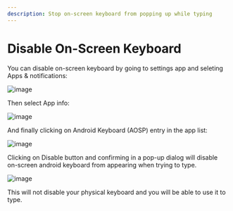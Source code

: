 ```yaml
---
description: Stop on-screen keyboard from popping up while typing
---
```


# Disable On-Screen Keyboard

You can disable on-screen keyboard by going to settings app and seleting Apps & notifications:

![image](https://user-images.githubusercontent.com/35414314/132976664-23ded884-6a57-41b0-9033-6d27a887df31.png)

Then select App info:

![image](https://user-images.githubusercontent.com/35414314/132976670-3f401d7f-6c17-472e-bba3-40cf9e5a3844.png)

And finally clicking on Android Keyboard \(AOSP\) entry in the app list:

![image](https://user-images.githubusercontent.com/35414314/132976694-b17abd88-3807-45ba-8d58-0be1352f0d80.png)

Clicking on Disable button and confirming in a pop-up dialog will disable on-screen android keyboard from appearing when trying to type.

![image](https://user-images.githubusercontent.com/35414314/132976739-83a33469-92d4-422c-a340-30f4275df510.png)

This will not disable your physical keyboard and you will be able to use it to type.

